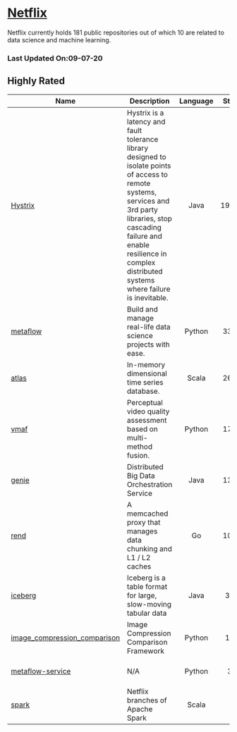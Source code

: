 # [Netflix](https://github.com/Netflix)

Netflix currently holds 181 public repositories out of which 10 are related to data science and machine learning.

 ### Last Updated On:09-07-20

## Highly Rated

| Name | Description | Language | Stars | License |
| ---- | ----------- | :--------: | :-----: | :-------: |
 | [Hystrix](https://github.com/Netflix/Hystrix) | Hystrix is a latency and fault tolerance library designed to isolate points of access to remote systems, services and 3rd party libraries, stop cascading failure and enable resilience in complex distributed systems where failure is inevitable. | Java | 19932 | Apache License 2.0 |
| [metaflow](https://github.com/Netflix/metaflow) | Build and manage real-life data science projects with ease. | Python | 3365 | Apache License 2.0 |
| [atlas](https://github.com/Netflix/atlas) | In-memory dimensional time series database. | Scala | 2671 | Apache License 2.0 |
| [vmaf](https://github.com/Netflix/vmaf) | Perceptual video quality assessment based on multi-method fusion. | Python | 1768 | Other |
| [genie](https://github.com/Netflix/genie) | Distributed Big Data Orchestration Service | Java | 1344 | Apache License 2.0 |
| [rend](https://github.com/Netflix/rend) | A memcached proxy that manages data chunking and L1 / L2 caches | Go | 1033 | Apache License 2.0 |
| [iceberg](https://github.com/Netflix/iceberg) | Iceberg is a table format for large, slow-moving tabular data | Java | 366 | Apache License 2.0 |
| [image_compression_comparison](https://github.com/Netflix/image_compression_comparison) | Image Compression Comparison Framework | Python | 114 | Other |
| [metaflow-service](https://github.com/Netflix/metaflow-service) | N/A | Python | 32 | Apache License 2.0 |
| [spark](https://github.com/Netflix/spark) | Netflix branches of Apache Spark | Scala | 3 | Apache License 2.0 |
